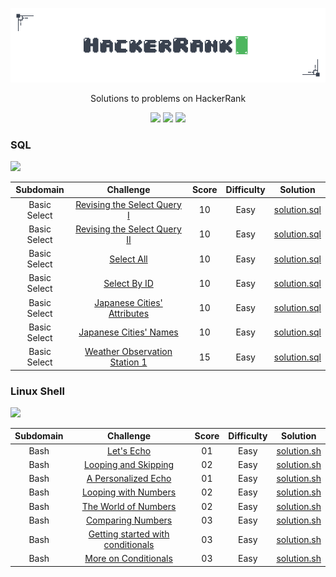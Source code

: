 <p align="center">
	<img src="Images/hackerrank-logo.png" ></a>
</p>
<p align="center">
    Solutions to problems on HackerRank
</p>
<p align="center">
	<img src="https://img.shields.io/badge/Problems%20Solved-7-brightgreen.svg">
	<img src="https://img.shields.io/badge/Language-Rust/Shell/SQL-orange.svg">
	<img src="https://img.shields.io/badge/Latest%20Update-06/10/2024-brightgreen.svg">
</p>

### SQL
<p><img src="https://img.shields.io/badge/Points-75-orange.svg"></p>

|          Subdomain          |                                                          Challenge                                                           | Score  | Difficulty |                                             Solution                                                                    |
|:---------------------------:|:----------------------------------------------------------------------------------------------------------------------------:|:------:|:----------:|:-----------------------------------------------------------------------------------------------------------------------:|
|        Basic Select         | [Revising the Select Query I](https://www.hackerrank.com/challenges/revising-the-select-query)                               |   10   |    Easy    | [solution.sql](https://github.com/nfoj/hackerrank/blob/main/SQL/Revising-the-Select-Query-I/solution.sql)               |
|        Basic Select         | [Revising the Select Query II](https://www.hackerrank.com/challenges/revising-the-select-query-2)                            |   10   |    Easy    | [solution.sql](https://github.com/nfoj/hackerrank/blob/main/SQL/Revising-the-Select-Query-II/solution.sql)              |
|        Basic Select         | [Select All](https://www.hackerrank.com/challenges/select-all-sql)                                                           |   10   |    Easy    | [solution.sql](https://github.com/nfoj/hackerrank/blob/main/SQL/Select-All/solution.sql)                                |
|        Basic Select         | [Select By ID](https://www.hackerrank.com/challenges/select-by-id)                                                           |   10   |    Easy    | [solution.sql](https://github.com/nfoj/hackerrank/blob/main/SQL/Select-By-ID/solution.sql)                              |
|        Basic Select         | [Japanese Cities' Attributes](https://www.hackerrank.com/challenges/japanese-cities-attributes)                              |   10   |    Easy    | [solution.sql](https://github.com/nfoj/hackerrank/blob/main/SQL/Japanese-Cities-Attributes/solution.sql)                |
|        Basic Select         | [Japanese Cities' Names](https://www.hackerrank.com/challenges/japanese-cities-name)                                         |   10   |    Easy    | [solution.sql](https://github.com/nfoj/hackerrank/blob/main/SQL/Japanese-Cities-Names/solution.sql)                     |
|        Basic Select         | [Weather Observation Station 1](https://www.hackerrank.com/challenges/weather-observation-station-1)                         |   15   |    Easy    | [solution.sql](https://github.com/nfoj/hackerrank/blob/main/SQL/Weather-Observation-Station-1/solution.sql)             |



### Linux Shell
<p><img src="https://img.shields.io/badge/Points-11-orange.svg"></p>

|          Subdomain          |                                                          Challenge                                                           | Score  | Difficulty |                                             Solution                                                                    |
|:---------------------------:|:----------------------------------------------------------------------------------------------------------------------------:|:------:|:----------:|:-----------------------------------------------------------------------------------------------------------------------:|
|        Bash                 | [Let's Echo](https://www.hackerrank.com/challenges/bash-tutorials-lets-echo/problem)                                         |   01   |    Easy    | [solution.sh](https://github.com/nfoj/hackerrank/blob/main/Linux-Shell/Lets-Echo/solution.sh)                           |
|        Bash                 | [Looping and Skipping](https://www.hackerrank.com/challenges/bash-tutorials---looping-and-skipping/problem)                  |   02   |    Easy    | [solution.sh](https://github.com/nfoj/hackerrank/blob/main/Linux-Shell/Looping-and-Skipping/solution.sh)                |
|        Bash                 | [A Personalized Echo](https://www.hackerrank.com/challenges/bash-tutorials---a-personalized-echo/problem)                    |   01   |    Easy    | [solution.sh](https://github.com/nfoj/hackerrank/blob/main/Linux-Shell/A-Personalized-Echo/solution.sh)                 |
|        Bash                 | [Looping with Numbers](https://www.hackerrank.com/challenges/bash-tutorials---looping-with-numbers/problem)                  |   02   |    Easy    | [solution.sh](https://github.com/nfoj/hackerrank/blob/main/Linux-Shell/Looping-with-Numbers/solution.sh)                |
|        Bash                 | [The World of Numbers](https://www.hackerrank.com/challenges/bash-tutorials---the-world-of-numbers/problem)                  |   02   |    Easy    | [solution.sh](https://github.com/nfoj/hackerrank/blob/main/Linux-Shell/The-World-of-Numbers/solution.sh)                |
|        Bash                 | [Comparing Numbers](https://www.hackerrank.com/challenges/bash-tutorials---comparing-numbers/problem)                        |   03   |    Easy    | [solution.sh](https://github.com/nfoj/hackerrank/blob/main/Linux-Shell/Comparing-Numbers/solution.sh)                     |
|        Bash                 | [Getting started with conditionals](https://www.hackerrank.com/challenges/bash-tutorials---getting-started-with-conditionals/problem)                        |   03   |    Easy    | [solution.sh](https://github.com/nfoj/hackerrank/blob/main/Linux-Shell/Getting-started-with-conditionals/solution.sh)                     |
|        Bash                 | [More on Conditionals](https://www.hackerrank.com/challenges/bash-tutorials---more-on-conditionals/problem)                        |   03   |    Easy    | [solution.sh](https://github.com/nfoj/hackerrank/blob/main/Linux-Shell/More-on-Conditionals/solution.sh)                     |
